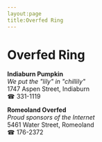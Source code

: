 ```yaml
---
layout:page
title:Overfed Ring
---
```

# Overfed Ring

**Indiaburn Pumpkin**  
_We put the "lily" in "chillily"_  
1747 Aspen Street, Indiaburn  
☎ 331-1119



**Romeoland Overfed**  
_Proud sponsors of the Internet_  
5461 Water Street, Romeoland  
☎ 176-2372



